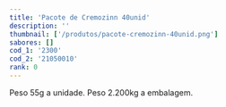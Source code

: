 ```yaml
---
title: 'Pacote de Cremozinn 40unid'
description: ''
thumbnail: ['/produtos/pacote-cremozinn-40unid.png']
sabores: []
cod_1: '2300'
cod_2: '21050010'
rank: 0
---
```

Peso 55g a unidade.
Peso 2.200kg a embalagem.